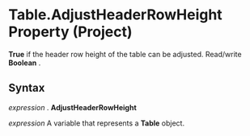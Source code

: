 
# Table.AdjustHeaderRowHeight Property (Project)

 **True** if the header row height of the table can be adjusted. Read/write **Boolean** .


## Syntax

 _expression_ . **AdjustHeaderRowHeight**

 _expression_ A variable that represents a **Table** object.


